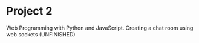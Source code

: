 # Project 2

Web Programming with Python and JavaScript. Creating a chat room using web sockets (UNFINISHED)
